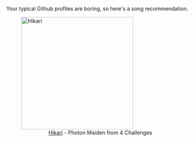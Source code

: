 Your typical Github profiles are boring, so here's a song recommendation.
<figure><img width="300" height="300" src="https://i.scdn.co/image/ab67616d0000b273775c95b0af48cc16a322ac33" alt="Hikari" /><figcaption align="center"><a href="https://open.spotify.com/track/5FrXnI0DH9vPwtja7Ky7hT" target="_blank">Hikari</a> - Photon Maiden from 4 Challenges</figcaption></figure>

